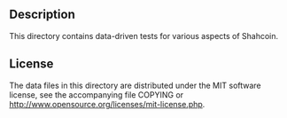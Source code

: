 Description
------------

This directory contains data-driven tests for various aspects of Shahcoin.

License
--------

The data files in this directory are distributed under the MIT software
license, see the accompanying file COPYING or
http://www.opensource.org/licenses/mit-license.php.

